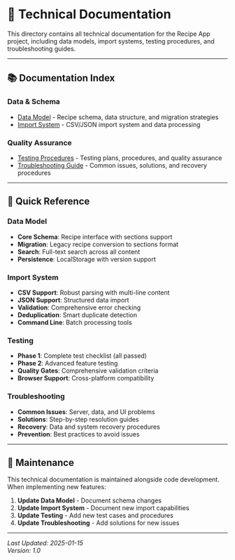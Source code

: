 # 🔧 Technical Documentation

This directory contains all technical documentation for the Recipe App project, including data models, import systems, testing procedures, and troubleshooting guides.

---

## 📚 **Documentation Index**

### **Data & Schema**
- [Data Model](data-model.md) - Recipe schema, data structure, and migration strategies
- [Import System](import-system.md) - CSV/JSON import system and data processing

### **Quality Assurance**
- [Testing Procedures](testing.md) - Testing plans, procedures, and quality assurance
- [Troubleshooting Guide](troubleshooting.md) - Common issues, solutions, and recovery procedures

---

## 🎯 **Quick Reference**

### **Data Model**
- **Core Schema**: Recipe interface with sections support
- **Migration**: Legacy recipe conversion to sections format
- **Search**: Full-text search across all content
- **Persistence**: LocalStorage with version support

### **Import System**
- **CSV Support**: Robust parsing with multi-line content
- **JSON Support**: Structured data import
- **Validation**: Comprehensive error checking
- **Deduplication**: Smart duplicate detection
- **Command Line**: Batch processing tools

### **Testing**
- **Phase 1**: Complete test checklist (all passed)
- **Phase 2**: Advanced feature testing
- **Quality Gates**: Comprehensive validation criteria
- **Browser Support**: Cross-platform compatibility

### **Troubleshooting**
- **Common Issues**: Server, data, and UI problems
- **Solutions**: Step-by-step resolution guides
- **Recovery**: Data and system recovery procedures
- **Prevention**: Best practices to avoid issues

---

## 🔄 **Maintenance**

This technical documentation is maintained alongside code development. When implementing new features:

1. **Update Data Model** - Document schema changes
2. **Update Import System** - Document new import capabilities
3. **Update Testing** - Add new test cases and procedures
4. **Update Troubleshooting** - Add solutions for new issues

---

*Last Updated: 2025-01-15*  
*Version: 1.0*
